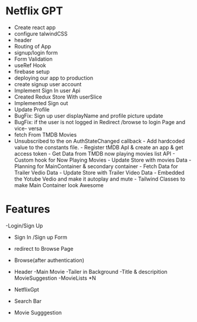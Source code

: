 # Netflix GPT

- Create react app
- configure talwindCSS
- header
- Routing of App
- signup/login form
 - Form Validation
 - useRef Hook
  -  firebase setup
  - deploying our app to production
  - create signup user account
   - Implement Sign In user Api
   -  Created Redux Store With userSlice
   -  Implemented Sign out
   -  Update Profile
   -  BugFix: Sign up user displayName and profile picture update
   -  BugFix: if the user is not logged in Redirect
      /browse to login Page and vice- versa
   -  fetch From TMDB Movies
   -  Unsubscribed to the on AuthStateChanged callback
    - Add  hardcoded value to the constants file.
    - Register tMDB  ApI & create an app & get access token
    -  Get Data from TMDB now playing movies list API
    - Custom hook  for Now Playing Movies
    -  Update Store with movies Data 
    - Planning for MainContainer & secondary container
    -  Fetch Data for Trailer Vedio Data
    -   Update Store with Trailer Video Data
    -   Embedded the Yotube Vedio and make it autoplay and mute
    -  Tailwind Classes to make Main Container look Awesome

# Features

-Login/Sign Up
-  Sign In /Sign up Form
- redirect to Browse Page
- Browse(after authentication)
- Header
-Main Movie
-Tailer in Background
-Title & descripition
MovieSuggestion
-MovieLists *N


- NetflixGpt
- Search Bar
- Movie Sugggestion
